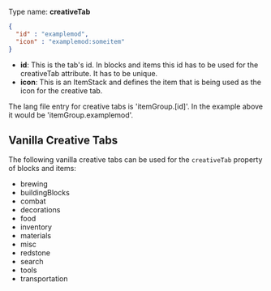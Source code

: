 Type name: __creativeTab__

```json
{
  "id" : "examplemod",
  "icon" : "examplemod:someitem"
}
```
	
* __id__: This is the tab's id. In blocks and items this id has to be used for the creativeTab attribute. It has to be unique.
* __icon__: This is an ItemStack and defines the item that is being used as the icon for the creative tab.

The lang file entry for creative tabs is 'itemGroup.[id]'. In the example above it would be 'itemGroup.examplemod'.


## Vanilla Creative Tabs

The following vanilla creative tabs can be used for the `creativeTab` property of blocks and items:

* brewing
* buildingBlocks
* combat
* decorations
* food
* inventory
* materials
* misc
* redstone
* search
* tools
* transportation